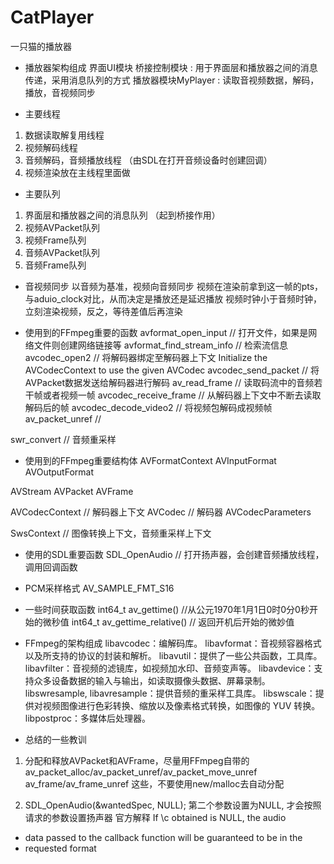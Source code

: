 # CatPlayer
一只猫的播放器

* 播放器架构组成
界面UI模块
桥接控制模块 : 用于界面层和播放器之间的消息传递，采用消息队列的方式
播放器模块MyPlayer : 读取音视频数据，解码，播放，音视频同步

* 主要线程
1. 数据读取解复用线程
2. 视频解码线程
3. 音频解码，音频播放线程    （由SDL在打开音频设备时创建回调）
5. 视频渲染放在主线程里面做


* 主要队列
1. 界面层和播放器之间的消息队列 （起到桥接作用）
2. 视频AVPacket队列
3. 视频Frame队列
4. 音频AVPacket队列
5. 音频Frame队列

* 音视频同步
以音频为基准，视频向音频同步
视频在渲染前拿到这一帧的pts，与aduio_clock对比，从而决定是播放还是延迟播放
视频时钟小于音频时钟，立刻渲染视频，反之，等待差值后再渲染

* 使用到的FFmpeg重要的函数
avformat_open_input        // 打开文件，如果是网络文件则创建网络链接等
avformat_find_stream_info  // 检索流信息
avcodec_open2              // 将解码器绑定至解码器上下文 Initialize the AVCodecContext to use the given AVCodec 
avcodec_send_packet        // 将AVPacket数据发送给解码器进行解码
av_read_frame              // 读取码流中的音频若干帧或者视频一帧
avcodec_receive_frame      // 从解码器上下文中不断去读取解码后的帧
avcodec_decode_video2      // 将视频包解码成视频帧
av_packet_unref            // 

swr_convert    // 音频重采样

* 使用到的FFmpeg重要结构体
AVFormatContext
AVInputFormat
AVOutputFormat 

AVStream
AVPacket
AVFrame

AVCodecContext       // 解码器上下文
AVCodec              // 解码器
AVCodecParameters

SwsContext     // 图像转换上下文，音频重采样上下文

* 使用的SDL重要函数
SDL_OpenAudio    // 打开扬声器，会创建音频播放线程，调用回调函数

* PCM采样格式
AV_SAMPLE_FMT_S16

* 一些时间获取函数
int64_t av_gettime()           //从公元1970年1月1日0时0分0秒开始的微秒值
int64_t av_gettime_relative()  // 返回开机后开始的微妙值

* FFmpeg的架构组成
libavcodec：编解码库。
libavformat：音视频容器格式以及所支持的协议的封装和解析。
libavutil：提供了一些公共函数，工具库。
libavfilter：音视频的滤镜库，如视频加水印、音频变声等。
libavdevice：支持众多设备数据的输入与输出，如读取摄像头数据、屏幕录制。
libswresample, libavresample：提供音频的重采样工具库。
libswscale：提供对视频图像进行色彩转换、缩放以及像素格式转换，如图像的 YUV 转换。
libpostproc：多媒体后处理器。

* 总结的一些教训
1. 分配和释放AVPacket和AVFrame，尽量用FFmpeg自带的av_packet_alloc/av_packet_unref/av_packet_move_unref   
   av_frame/av_frame_unref 这些，不要使用new/malloc去自动分配
   
2. SDL_OpenAudio(&wantedSpec, NULL); 第二个参数设置为NULL, 才会按照请求的参数设置扬声器
 官方解释
  If \c obtained is NULL, the audio
 *  data passed to the callback function will be guaranteed to be in the
 *  requested format

